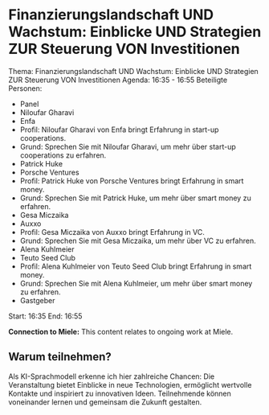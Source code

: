 # Finanzierungslandschaft UND Wachstum: Einblicke UND Strategien ZUR Steuerung VON Investitionen
Thema: Finanzierungslandschaft UND Wachstum: Einblicke UND Strategien ZUR Steuerung VON Investitionen
Agenda: 16:35 - 16:55
Beteiligte Personen:
- Panel
- Niloufar Gharavi
- Enfa
- Profil: Niloufar Gharavi von Enfa bringt Erfahrung in start-up cooperations.
- Grund: Sprechen Sie mit Niloufar Gharavi, um mehr über start-up cooperations zu erfahren.
- Patrick Huke
- Porsche Ventures
- Profil: Patrick Huke von Porsche Ventures bringt Erfahrung in smart money.
- Grund: Sprechen Sie mit Patrick Huke, um mehr über smart money zu erfahren.
- Gesa Miczaika
- Auxxo
- Profil: Gesa Miczaika von Auxxo bringt Erfahrung in VC.
- Grund: Sprechen Sie mit Gesa Miczaika, um mehr über VC zu erfahren.
- Alena Kuhlmeier
- Teuto Seed Club
- Profil: Alena Kuhlmeier von Teuto Seed Club bringt Erfahrung in smart money.
- Grund: Sprechen Sie mit Alena Kuhlmeier, um mehr über smart money zu erfahren.
- Gastgeber

Start: 16:35
End: 16:55

**Connection to Miele:** This content relates to ongoing work at Miele.

## Warum teilnehmen?

Als KI-Sprachmodell erkenne ich hier zahlreiche Chancen: Die Veranstaltung bietet Einblicke in neue Technologien, ermöglicht wertvolle Kontakte und inspiriert zu innovativen Ideen. Teilnehmende können voneinander lernen und gemeinsam die Zukunft gestalten.
